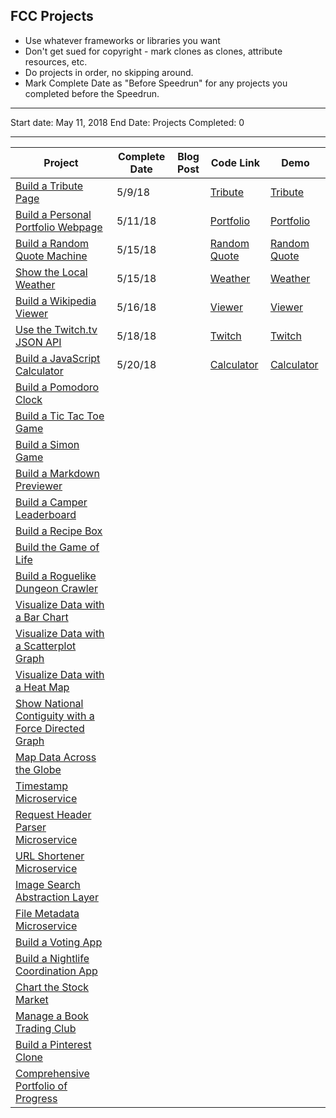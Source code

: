 ## FCC Projects

* Use whatever frameworks or libraries you want
* Don't get sued for copyright - mark clones as clones, attribute resources, etc.
* Do projects in order, no skipping around.
* Mark Complete Date as "Before Speedrun" for any projects you completed before the Speedrun.

---

Start date: May 11, 2018
End Date:
Projects Completed: 0

---

| Project                                                                                     | Complete Date | Blog Post | Code Link                                                                                                            | Demo                                                                                      |
| ------------------------------------------------------------------------------------------- | ------------- | --------- | -------------------------------------------------------------------------------------------------------------------- | ----------------------------------------------------------------------------------------- |
| [Build a Tribute Page](./frontend/tribute-page)                                             | 5/9/18        |           | [Tribute](https://github.com/lacyjpr/react-speedrun/blob/master/src/containers/Frontend/TributePage/TributePage.jsx) | [Tribute](https://lacyjpr.github.io/react-speedrun/#/Frontend/TributePage)                |
| [Build a Personal Portfolio Webpage](.frontend/portfolio)                                   | 5/11/18       |           | [Portfolio](https://github.com/lacyjpr/react-speedrun/tree/master/src/containers/Frontend/PersonalPortfolioWebpage)  | [Portfolio](https://lacyjpr.github.io/react-speedrun/#/Frontend/PersonalPortfolioWebpage) |
| [Build a Random Quote Machine](./fcc/frontend/random-quote-machine)                         | 5/15/18       |           | [Random Quote](https://github.com/lacyjpr/react-speedrun/tree/master/src/containers/Frontend/RandomQuoteMachine)     | [Random Quote](https://lacyjpr.github.io/react-speedrun/#/Frontend/RandomQuoteMachine)    |
| [Show the Local Weather](./fcc/frontend/local-weather)                                      | 5/15/18       |           | [Weather](https://github.com/lacyjpr/react-speedrun/tree/master/src/containers/Frontend/LocalWeather)                | [Weather](https://lacyjpr.github.io/react-speedrun/#/Frontend/LocalWeather)               |
| [Build a Wikipedia Viewer](./fcc/frontend/wikipedia-viewer)                                 | 5/16/18       |           | [Viewer](https://github.com/lacyjpr/react-speedrun/tree/master/src/containers/Frontend/WikipediaViewer)              | [Viewer](https://lacyjpr.github.io/react-speedrun/#/Frontend/WikipediaViewer)             |
| [Use the Twitch.tv JSON API](./fcc/frontend/twitch-client)                                  | 5/18/18       |           | [Twitch](https://github.com/lacyjpr/react-speedrun/tree/master/src/containers/Frontend/Twitchtv)                     | [Twitch](https://lacyjpr.github.io/react-speedrun/#/Frontend/Twitchtv)                    |
| [Build a JavaScript Calculator](./fcc/frontend/calculator)                                  | 5/20/18       |           | [Calculator](https://github.com/lacyjpr/react-speedrun/tree/master/src/containers/Frontend/Calculator)               | [Calculator](https://lacyjpr.github.io/react-speedrun/#/Frontend/Calculator)              |
| [Build a Pomodoro Clock](./fcc/frontend/pomodoro-clock)                                     |               |           |                                                                                                                      |                                                                                           |
| [Build a Tic Tac Toe Game](./fcc/frontend/tictactoe-game)                                   |               |           |                                                                                                                      |                                                                                           |
| [Build a Simon Game](./fcc/frontend/simon-game)                                             |               |           |                                                                                                                      |                                                                                           |
| [Build a Markdown Previewer](./fcc/data-vis/markdown-previewer)                             |               |           |                                                                                                                      |                                                                                           |
| [Build a Camper Leaderboard](./fcc/data-vis/camper-leaderboard)                             |               |           |                                                                                                                      |                                                                                           |
| [Build a Recipe Box](./fcc/data-vis/recipe-box)                                             |               |           |                                                                                                                      |                                                                                           |
| [Build the Game of Life](./fcc/data-vis/game-of-life)                                       |               |           |                                                                                                                      |                                                                                           |
| [Build a Roguelike Dungeon Crawler](./fcc/data-vis/dungeon-crawler)                         |               |           |                                                                                                                      |                                                                                           |
| [Visualize Data with a Bar Chart](./fcc/data-vis/bar-chart)                                 |               |           |                                                                                                                      |                                                                                           |
| [Visualize Data with a Scatterplot Graph](./fcc/data-vis/scatterplot-graph)                 |               |           |                                                                                                                      |                                                                                           |
| [Visualize Data with a Heat Map](./fcc/data-vis/heat-map)                                   |               |           |                                                                                                                      |                                                                                           |
| [Show National Contiguity with a Force Directed Graph](./fcc/data-vis/force-directed-graph) |               |           |                                                                                                                      |                                                                                           |
| [Map Data Across the Globe](./fcc/data-vis/data-across-globe)                               |               |           |                                                                                                                      |                                                                                           |
| [Timestamp Microservice](./fcc/backend/api-timestamp)                                       |               |           |                                                                                                                      |                                                                                           |
| [Request Header Parser Microservice](./fcc/backend/api-request-header)                      |               |           |                                                                                                                      |                                                                                           |
| [URL Shortener Microservice](./fcc/backend/api-url-shortener)                               |               |           |                                                                                                                      |                                                                                           |
| [Image Search Abstraction Layer](./fcc/backend/api-image-search)                            |               |           |                                                                                                                      |                                                                                           |
| [File Metadata Microservice](./fcc/backend/api-file-metadata)                               |               |           |                                                                                                                      |                                                                                           |
| [Build a Voting App](./fcc/backend/app-voting)                                              |               |           |                                                                                                                      |                                                                                           |
| [Build a Nightlife Coordination App](./fcc/backend/app-nightlife)                           |               |           |                                                                                                                      |                                                                                           |
| [Chart the Stock Market](./fcc/backend/app-stock-market)                                    |               |           |                                                                                                                      |                                                                                           |
| [Manage a Book Trading Club](./fcc/backend/app-book-trading)                                |               |           |                                                                                                                      |                                                                                           |
| [Build a Pinterest Clone](./fcc/backend/app-pinterest-clone)                                |               |           |                                                                                                                      |                                                                                           |
| [Comprehensive Portfolio of Progress](./fcc/portfolio)                                      |               |           |                                                                                                                      |                                                                                           |
